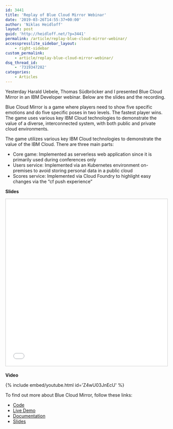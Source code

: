 ```yaml
---
id: 3441
title: 'Replay of Blue Cloud Mirror Webinar'
date: '2019-03-26T14:55:37+00:00'
author: 'Niklas Heidloff'
layout: post
guid: 'http://heidloff.net/?p=3441'
permalink: /article/replay-blue-cloud-mirror-webinar/
accesspresslite_sidebar_layout:
    - right-sidebar
custom_permalink:
    - article/replay-blue-cloud-mirror-webinar/
dsq_thread_id:
    - '7319347282'
categories:
    - Articles
---
```


Yesterday Harald Uebele, Thomas Südbröcker and I presented Blue Cloud Mirror in an IBM Developer webinar. Below are the slides and the recording.

Blue Cloud Mirror is a game where players need to show five specific emotions and do five specific poses in two levels. The fastest player wins. The game uses various key IBM Cloud technologies to demonstrate the value of a diverse, interconnected system, with both public and private cloud environments.

The game utilizes various key IBM Cloud technologies to demonstrate the value of the IBM Cloud. There are three main parts:

- Core game: Implemented as serverless web application since it is primarily used during conferences only
- Users service: Implemented via an Kubernetes environment on-premises to avoid storing personal data in a public cloud
- Scores service: Implemented via Cloud Foundry to highlight easy changes via the “cf push experience”

**Slides**

<iframe allowfullscreen="" frameborder="0" height="520" marginheight="0" marginwidth="0" scrolling="no" src="//www.slideshare.net/slideshow/embed_code/key/rmyQHmrkhToaf9" style="border:1px solid #CCC; border-width:1px; margin-bottom:5px; max-width: 100%;" width="853"> </iframe>

**Video**

{% include embed/youtube.html id='Z4wU03JnEcU' %}

To find out more about Blue Cloud Mirror, follow these links:

- [Code](https://github.com/IBM/blue-cloud-mirror)
- [Live Demo](https://blue-cloud-mirror.mybluemix.net/)
- [Documentation](https://github.com/IBM/blue-cloud-mirror#documentation-and-articles)
- [Slides](https://www.slideshare.net/niklasheidloff/blue-cloud-mirror/niklasheidloff/blue-cloud-mirror)